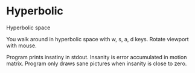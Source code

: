 # Hyperbolic

Hyperbolic space

You walk around in hyperbolic space with w, s, a, d keys.
Rotate viewport with mouse.

Program prints insatiny in stdout. Insanity is error accumulated in motion matrix. Program only draws sane pictures when insanity is close to zero.

